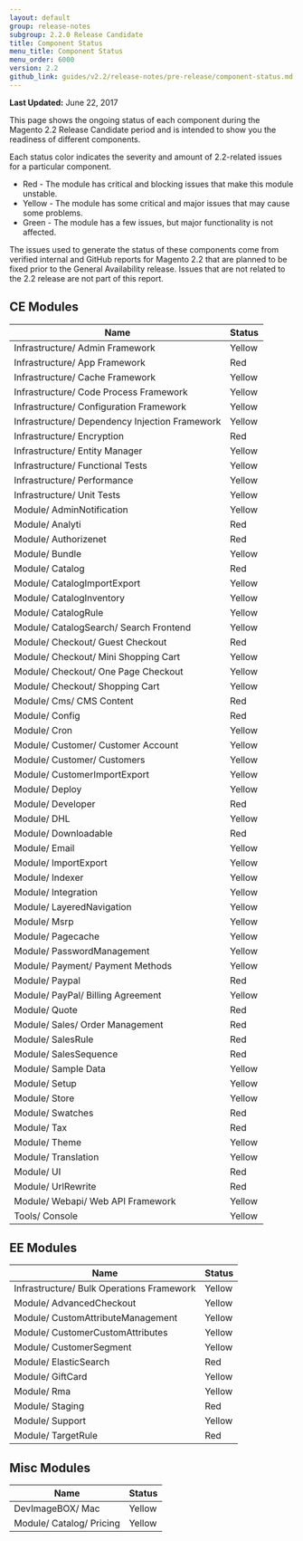 ```yaml
---
layout: default
group: release-notes
subgroup: 2.2.0 Release Candidate
title: Component Status
menu_title: Component Status
menu_order: 6000
version: 2.2
github_link: guides/v2.2/release-notes/pre-release/component-status.md
---
```


**Last Updated:** June 22, 2017

This page shows the ongoing status of each component during the Magento 2.2 Release Candidate period and is intended to show you the readiness of different components.

Each status color indicates the severity and amount of 2.2-related issues for a particular component.

* <span class="status red">Red</span> - The module has critical and blocking issues that make this module unstable.
* <span class="status yellow">Yellow</span> - The module has some critical and major issues that may cause some problems.
* <span class="status green">Green</span> - The module has a few issues, but major functionality is not affected.

The issues used to generate the status of these components come from verified internal and GitHub reports for Magento 2.2 that are planned to be fixed prior to the General Availability release.
Issues that are not related to the 2.2 release are not part of this report.

## CE Modules

| Name                                           | Status |
| --- | --- |
| Infrastructure/ Admin Framework                | <span class="status yellow">Yellow</span> |
| Infrastructure/ App Framework                  | <span class="status red">Red</span>    |
| Infrastructure/ Cache Framework                | <span class="status yellow">Yellow</span> |
| Infrastructure/ Code Process Framework         | <span class="status yellow">Yellow</span> |
| Infrastructure/ Configuration Framework        | <span class="status yellow">Yellow</span> |
| Infrastructure/ Dependency Injection Framework | <span class="status yellow">Yellow</span> |
| Infrastructure/ Encryption                     | <span class="status red">Red</span>    |
| Infrastructure/ Entity Manager                 | <span class="status yellow">Yellow</span> |
| Infrastructure/ Functional Tests               | <span class="status yellow">Yellow</span> |
| Infrastructure/ Performance                    | <span class="status yellow">Yellow</span> |
| Infrastructure/ Unit Tests                     | <span class="status yellow">Yellow</span> |
| Module/ AdminNotification                      | <span class="status yellow">Yellow</span> |
| Module/ Analyti                                | <span class="status red">Red</span>    |
| Module/ Authorizenet                           | <span class="status red">Red</span>    |
| Module/ Bundle                                 | <span class="status yellow">Yellow</span> |
| Module/ Catalog                                | <span class="status red">Red</span>    |
| Module/ CatalogImportExport                    | <span class="status yellow">Yellow</span> |
| Module/ CatalogInventory                       | <span class="status yellow">Yellow</span> |
| Module/ CatalogRule                            | <span class="status yellow">Yellow</span> |
| Module/ CatalogSearch/ Search Frontend         | <span class="status yellow">Yellow</span> |
| Module/ Checkout/ Guest Checkout               | <span class="status red">Red</span>    |
| Module/ Checkout/ Mini Shopping Cart           | <span class="status yellow">Yellow</span> |
| Module/ Checkout/ One Page Checkout            | <span class="status yellow">Yellow</span> |
| Module/ Checkout/ Shopping Cart                | <span class="status yellow">Yellow</span> |
| Module/ Cms/ CMS Content                       | <span class="status red">Red</span>    |
| Module/ Config                                 | <span class="status red">Red</span>    |
| Module/ Cron                                   | <span class="status yellow">Yellow</span> |
| Module/ Customer/ Customer Account             | <span class="status yellow">Yellow</span> |
| Module/ Customer/ Customers                    | <span class="status yellow">Yellow</span> |
| Module/ CustomerImportExport                   | <span class="status yellow">Yellow</span> |
| Module/ Deploy                                 | <span class="status yellow">Yellow</span> |
| Module/ Developer                              | <span class="status red">Red</span>    |
| Module/ DHL                                    | <span class="status yellow">Yellow</span> |
| Module/ Downloadable                           | <span class="status red">Red</span>    |
| Module/ Email                                  | <span class="status yellow">Yellow</span> |
| Module/ ImportExport                           | <span class="status yellow">Yellow</span> |
| Module/ Indexer                                | <span class="status yellow">Yellow</span> |
| Module/ Integration                            | <span class="status yellow">Yellow</span> |
| Module/ LayeredNavigation                      | <span class="status yellow">Yellow</span> |
| Module/ Msrp                                   | <span class="status yellow">Yellow</span> |
| Module/ Pagecache                              | <span class="status yellow">Yellow</span> |
| Module/ PasswordManagement                     | <span class="status yellow">Yellow</span> |
| Module/ Payment/ Payment Methods               | <span class="status yellow">Yellow</span> |
| Module/ Paypal                                 | <span class="status red">Red</span>    |
| Module/ PayPal/ Billing Agreement              | <span class="status yellow">Yellow</span> |
| Module/ Quote                                  | <span class="status red">Red</span>    |
| Module/ Sales/ Order Management                | <span class="status red">Red</span>    |
| Module/ SalesRule                              | <span class="status red">Red</span>    |
| Module/ SalesSequence                          | <span class="status red">Red</span>    |
| Module/ Sample Data                            | <span class="status yellow">Yellow</span> |
| Module/ Setup                                  | <span class="status yellow">Yellow</span> |
| Module/ Store                                  | <span class="status yellow">Yellow</span> |
| Module/ Swatches                               | <span class="status red">Red</span>    |
| Module/ Tax                                    | <span class="status red">Red</span>    |
| Module/ Theme                                  | <span class="status yellow">Yellow</span> |
| Module/ Translation                            | <span class="status yellow">Yellow</span> |
| Module/ UI                                     | <span class="status red">Red</span>    |
| Module/ UrlRewrite                             | <span class="status red">Red</span>    |
| Module/ Webapi/ Web API Framework              | <span class="status yellow">Yellow</span> |
| Tools/ Console                                 | <span class="status yellow">Yellow</span> |

## EE Modules

| Name                                      | Status |
| --- | --- |
| Infrastructure/ Bulk Operations Framework | <span class="status yellow">Yellow</span> |
| Module/ AdvancedCheckout                  | <span class="status yellow">Yellow</span> |
| Module/ CustomAttributeManagement         | <span class="status yellow">Yellow</span> |
| Module/ CustomerCustomAttributes          | <span class="status yellow">Yellow</span> |
| Module/ CustomerSegment                   | <span class="status yellow">Yellow</span> |
| Module/ ElasticSearch                     | <span class="status red">Red</span>    |
| Module/ GiftCard                          | <span class="status yellow">Yellow</span> |
| Module/ Rma                               | <span class="status yellow">Yellow</span> |
| Module/ Staging                           | <span class="status red">Red</span>    |
| Module/ Support                           | <span class="status yellow">Yellow</span> |
| Module/ TargetRule                        | <span class="status red">Red</span>    |

## Misc Modules

| Name                     | Status |
| ------------------------ | ------ |
| DevImageBOX/ Mac         | <span class="status yellow">Yellow</span> |
| Module/ Catalog/ Pricing | <span class="status yellow">Yellow</span> |


